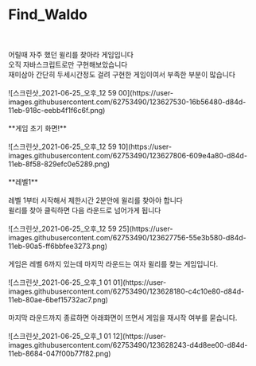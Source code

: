 # Find_Waldo
<br>
<br>
어릴때 자주 했던 윌리를 찾아라 게임입니다
<br>
오직 자바스크립트로만 구현해보았습니다
<br>
재미삼아 간단히 두세시간정도 걸려 구현한 게임이여서 부족한 부분이 많습니다
<br>
<br>
![스크린샷_2021-06-25_오후_12 59 00](https://user-images.githubusercontent.com/62753490/123627530-16b56480-d84d-11eb-918c-eebb4f1f6c6f.png)
<br>
<br>
**게임 초기 화면!**
<br>
<br>
![스크린샷_2021-06-25_오후_12 59 10](https://user-images.githubusercontent.com/62753490/123627806-609e4a80-d84d-11eb-8f58-829efc0e5289.png)
<br>
<br>
**레벨1**
<br>
<br>
레벨 1부터 시작해서 제한시간 2분안에 윌리를 찾아야 합니다
<br>
윌리를 찾아 클릭하면 다음 라운드로 넘어가게 됩니다
<br>
<br>
![스크린샷_2021-06-25_오후_12 59 25](https://user-images.githubusercontent.com/62753490/123627756-55e3b580-d84d-11eb-90a5-ff6bbfee3273.png)
<br>
<br>
게임은 레벨 6까지 있는데 마지막 라운드는 여자 윌리를 찾는 게임입니다.
<br>
<br>
![스크린샷_2021-06-25_오후_1 01 01](https://user-images.githubusercontent.com/62753490/123628180-c4c10e80-d84d-11eb-80ae-6bef15732ac7.png)
<br>
<br>
마지막 라운드까지 종료하면 아래화면이 뜨면서 게임을 재시작 여부를 묻습니다.
<br>
<br>
![스크린샷_2021-06-25_오후_1 01 12](https://user-images.githubusercontent.com/62753490/123628243-d4d8ee00-d84d-11eb-8684-047f00b77f82.png)


